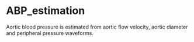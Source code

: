 # ABP_estimation
Aortic blood pressure  is estimated from aortic flow velocity, aortic diameter and peripheral pressure waveforms.
